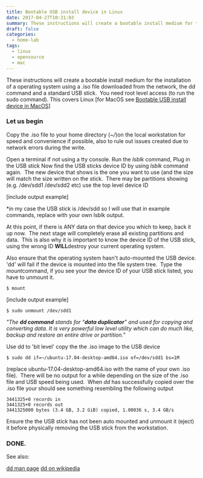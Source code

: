 ```yaml
---
title: Bootable USB install device in Linux
date: 2017-04-27T10:31:03
summary: These instructions will create a bootable install medium for the installation of a operating system using a .iso file downloaded from the network, the dd command and a standard USB...
draft: false
categories:
  - home-lab
tags:
  - linux
  - opensource
  - mac
---
```


These instructions will create a bootable install medium for the installation of a operating system using a .iso file downloaded from the network, the dd command and a standard USB stick.  You need root level access (to run the sudo command). This covers Linux [for MacOS see [Bootable USB install device in MacOS](https://mikewebblive.wordpress.com/2017/04/27/bootable-usb-install-device-in-macos/)]
### Let us begin


Copy the .iso file to your home directory (*~/*)on the local workstation for speed and convenience if possible, also to rule out issues created due to network errors during the write.

Open a terminal if not using a tty console. Run the *lsblk* command, Plug in the USB stick Now find the USB sticks device ID by using *lsblk* command again.  The new device that shows is the one you want to use (and the size will match the size written on the stick.  There may be partitions showing (e.g. /dev/sdd1 /dev/sdd2 etc) use the top level device ID

[include output example]

*in my case the USB stick is /dev/sdd so I will use that in example commands, replace with your own lsblk output.

At this point, if there is ANY data on that device you which to keep, back it up now.  The next stage will completely erase all existing partitions and data.  This is also why it is important to know the device ID of the USB stick, using the wrong ID **WILL**destroy your current operating system.

Also ensure that the operating system hasn't auto-mounted the USB device. 'dd' will fail if the device is mounted into the file system tree.  Type the *mount*command, if you see your the device ID of your USB stick listed, you have to unmount it.

```
$ mount
```

[include output example]

```
$ sudo unmount /dev/sdd1
```

*"The **dd command** stands for “**data duplicator**” and used for copying and converting data. It is very powerful low level utility which can do much like, backup and restore an entire drive or partition."*

Use dd to 'bit level' copy the the .iso image to the USB device

```
$ sudo dd if=~/ubuntu-17.04-desktop-amd64.iso of=/dev/sdd1 bs=1M
```

(replace ubuntu-17.04-desktop-amd64.iso with the name of your own .iso file).  There will be no output for a while depending on the size of the .iso file and USB speed being used.  When *dd* has successfully copied over the .iso file your should see something resembling the following output

```
3441325+0 records in
3441325+0 records out
3441325000 bytes (3.4 GB, 3.2 GiB) copied, 1.00036 s, 3.4 GB/s
```

Ensure the the USB stick has not been auto mounted and unmount it (eject) it before physically removing the USB stick from the workstation. 

### DONE.


See also:

[dd man page](https://www.gnu.org/software/coreutils/manual/html_node/dd-invocation.html)
[dd on wikipedia](https://en.wikipedia.org/wiki/Dd_(Unix))

